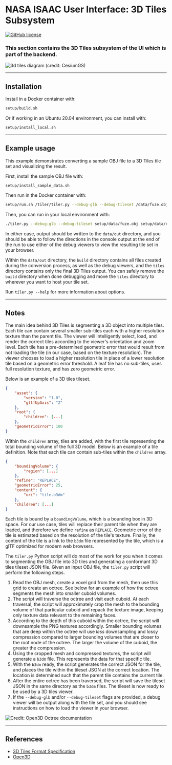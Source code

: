 # NASA ISAAC User Interface: 3D Tiles Subsystem

[![GitHub license](https://img.shields.io/github/license/nasa/isaac_user_interface)](https://github.com/nasa/isaac_user_interface/blob/master/LICENSE)

### This section contains the 3D Tiles subsystem of the UI which is part of the backend.

![3d tiles diagram (credit: CesiumGS)](https://raw.githubusercontent.com/CesiumGS/3d-tiles/main/specification/figures/tree.png)

---

## Installation

Install in a Docker container with:
```bash
setup/build.sh
```

Or if working in an Ubuntu 20.04 environment, you can install with:
```bash
setup/install_local.sh
```

---

## Example usage

This example demonstrates converting a sample OBJ file to a 3D Tiles
tile set and visualizing the result.

First, install the sample OBJ file with:
```bash
setup/install_sample_data.sh
```

Then run in the Docker container with:
```bash
setup/run.sh /tiler/tiler.py --debug-glb --debug-tileset /data/fuze.obj /data/out
```

Then, you can run in your local environment with:
```bash
./tiler.py --debug-glb --debug-tileset setup/data/fuze.obj setup/data/out
```

In either case, output should be written to the `data/out` directory,
and you should be able to follow the directions in the console output at
the end of the run to use either of the debug viewers to view the
resulting tile set in your browser.

Within the `data/out` directory, the `build` directory contains all
files created during the conversion process, as well as the debug
viewers, and the `tiles` directory contains only the final 3D Tiles
output. You can safely remove the `build` directory when done debugging
and move the `tiles` directory to wherever you want to host your tile
set.

Run `tiler.py --help` for more information about options.

---

## Notes

The main idea behind 3D Tiles is segmenting a 3D object into multiple tiles. Each tile can contain several smaller sub-tiles each with a higher resolution texture than the parent tile. The viewer will intelligently select, load, and render the correct tiles according to the viewer's orientation and zoom level. Each tile has a pre-determined geometric error that would result from not loading the tile (in our case, based on the texture resolution). The viewer chooses to load a higher resolution tile in place of a lower resolution tile based on a geometric error threshold. A leaf tile has no sub-tiles, uses full resolution texture, and has zero geometric error.

Below is an example of a 3D tiles tileset.

```json
{
    "asset": {
        "version": "1.0",
        "gltfUpAxis": "Z"
    },
    "root": {
        "children": [...]
    },
    "geometricError": 100
}
```

Within the `children` array, tiles are added, with the first tile representing the total bounding volume of the full 3D model. Below is an example of a tile definition. Note that each tile can contain sub-tiles within the `children` array.

```json
{
    "boundingVolume": {
        "region": [...]
    },
    "refine": "REPLACE",
    "geometricError": 25,
    "content": {
        "uri": "tile.b3dm"
    },
    "children": [...]
}
```

Each tile is bound by a `boundingVolume`, which is a bounding box in 3D space. For our use case, tiles will replace their parent tile when they are loaded, and therefore we define `refine` as `REPLACE`. Geometric error of the tile is estimated based on the resolution of the tile's texture. Finally, the content of the tile is a link to the `b3dm` file represented by the tile, which is a glTF optimized for modern web browsers.

The `tiler.py` Python script will do most of the work for you when it comes to segmenting the OBJ file into 3D tiles and generating a conformant 3D tiles tileset JSON file. Given an input OBJ file, the `tiler.py` script will perform the following steps.

1. Read the OBJ mesh, create a voxel grid from the mesh, then use this grid to create an octree. See below for an example of how the octree segments the mesh into smaller cuboid volumes.
2. The script will traverse the octree and visit each cuboid. At each traversal, the script will approximately crop the mesh to the bounding volume of that particular cuboid and repack the texture image, keeping only texture data relevant to the remaining faces.
3. According to the depth of this cuboid within the octree, the script will downsample the PNG textures accordingly. Smaller bounding volumes that are deep within the octree will use *less* downsampling and lossy compression compared to larger bounding volumes that are closer to the root node of the octree. The larger the volume of the cuboid, the greater the compression.
4. Using the cropped mesh and compressed textures, the script will generate a `b3dm` file. This represents the data for that specific tile.
5. With the `b3dm` ready, the script generates the correct JSON for the tile, and places the tile within the tileset JSON at the correct location. The location is determined such that the parent tile contains the current tile.
6. After the entire octree has been traversed, the script will save the tileset JSON in the same directory as the `b3dm` files. The tileset is now ready to be used by a 3D tiles viewer.
7. If the `--debug-glb` and/or `--debug-tileset` flags are provided, a debug viewer will be output along with the tile set, and you should see instructions on how to load the viewer in your browser.

![Credit: Open3D Octree documentation](http://www.open3d.org/docs/latest/_images/tutorial_geometry_octree_5_3.png)

---

## References

* [3D Tiles Format Specification](https://github.com/CesiumGS/3d-tiles/tree/main/specification)
* [Open3D](http://www.open3d.org/docs/release/)
